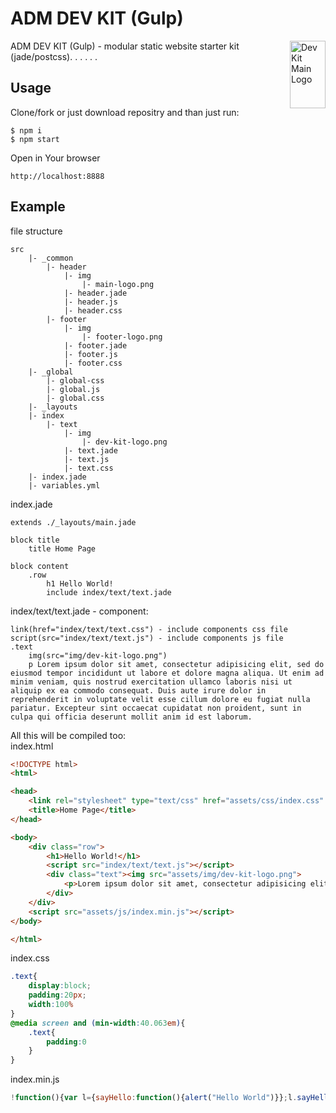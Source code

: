 # ADM DEV KIT (Gulp)
<img align="right" width="57" height="108" title="Dev Kit Main Logo" src="http://adm-designhouse.com/dev-kit-main-logo.png">
ADM DEV KIT (Gulp) - modular static website starter kit (jade/postcss).  
.  
.  
.  
.  
.  
  
## Usage
Clone/fork or just download repositry and than just run: 
```
$ npm i
$ npm start
```
Open in Your browser
```
http://localhost:8888
```

## Example
file structure
```
src
	|- _common
		|- header
			|- img
				|- main-logo.png
			|- header.jade
			|- header.js
			|- header.css
		|- footer
			|- img
				|- footer-logo.png
			|- footer.jade
			|- footer.js
			|- footer.css
	|- _global
		|- global-css
		|- global.js
		|- global.css
	|- _layouts
	|- index
		|- text
			|- img
				|- dev-kit-logo.png
			|- text.jade
			|- text.js
			|- text.css
	|- index.jade
	|- variables.yml
```
index.jade
```
extends ./_layouts/main.jade

block title
	title Home Page

block content
	.row
		h1 Hello World!
		include index/text/text.jade
```
index/text/text.jade - component:
```
link(href="index/text/text.css") - include components css file
script(src="index/text/text.js") - include components js file
.text
	img(src="img/dev-kit-logo.png")
	p Lorem ipsum dolor sit amet, consectetur adipisicing elit, sed do eiusmod tempor incididunt ut labore et dolore magna aliqua. Ut enim ad minim veniam, quis nostrud exercitation ullamco laboris nisi ut aliquip ex ea commodo consequat. Duis aute irure dolor in reprehenderit in voluptate velit esse cillum dolore eu fugiat nulla pariatur. Excepteur sint occaecat cupidatat non proident, sunt in culpa qui officia deserunt mollit anim id est laborum.
```
All this will be compiled too:  
index.html
```html
<!DOCTYPE html>
<html>

<head>
    <link rel="stylesheet" type="text/css" href="assets/css/index.css" />
    <title>Home Page</title>
</head>

<body>
    <div class="row">
        <h1>Hello World!</h1>
        <script src="index/text/text.js"></script>
        <div class="text"><img src="assets/img/dev-kit-logo.png">
            <p>Lorem ipsum dolor sit amet, consectetur adipisicing elit, sed do eiusmod tempor incididunt ut labore et dolore magna aliqua. Ut enim ad minim veniam, quis nostrud exercitation ullamco laboris nisi ut aliquip ex ea commodo consequat. Duis aute irure dolor in reprehenderit in voluptate velit esse cillum dolore eu fugiat nulla pariatur. Excepteur sint occaecat cupidatat non proident, sunt in culpa qui officia deserunt mollit anim id est laborum.</p>
        </div>
    </div>
    <script src="assets/js/index.min.js"></script>
</body>

</html>
```
index.css
```css
.text{
	display:block;
	padding:20px;
	width:100%
}
@media screen and (min-width:40.063em){
	.text{
		padding:0
	}
}
```
index.min.js
```js
!function(){var l={sayHello:function(){alert("Hello World")}};l.sayHello()}();
```

